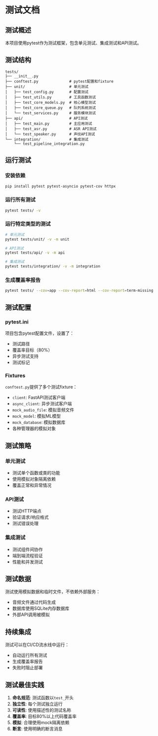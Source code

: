 # 测试文档

## 测试概述

本项目使用pytest作为测试框架，包含单元测试、集成测试和API测试。

## 测试结构

```
tests/
├── __init__.py
├── conftest.py              # pytest配置和fixture
├── unit/                    # 单元测试
│   ├── test_config.py       # 配置测试
│   ├── test_utils.py        # 工具函数测试
│   ├── test_core_models.py  # 核心模型测试
│   ├── test_core_queue.py   # 队列系统测试
│   └── test_services.py     # 服务模块测试
├── api/                     # API测试
│   ├── test_main.py         # 主应用测试
│   ├── test_asr.py          # ASR API测试
│   └── test_speaker.py      # 声纹API测试
└── integration/             # 集成测试
    └── test_pipeline_integration.py
```

## 运行测试

### 安装依赖

```bash
pip install pytest pytest-asyncio pytest-cov httpx
```

### 运行所有测试

```bash
pytest tests/ -v
```

### 运行特定类型的测试

```bash
# 单元测试
pytest tests/unit/ -v -m unit

# API测试
pytest tests/api/ -v -m api

# 集成测试
pytest tests/integration/ -v -m integration
```

### 生成覆盖率报告

```bash
pytest tests/ --cov=app --cov-report=html --cov-report=term-missing
```

## 测试配置

### pytest.ini

项目包含pytest配置文件，设置了：
- 测试路径
- 覆盖率目标（80%）
- 异步测试支持
- 测试标记

### Fixtures

`conftest.py`提供了多个测试fixture：
- `client`: FastAPI测试客户端
- `async_client`: 异步测试客户端
- `mock_audio_file`: 模拟音频文件
- `mock_model`: 模拟ML模型
- `mock_database`: 模拟数据库
- 各种管理器的模拟对象

## 测试策略

### 单元测试
- 测试单个函数或类的功能
- 使用模拟对象隔离依赖
- 覆盖正常和异常情况

### API测试
- 测试HTTP端点
- 验证请求/响应格式
- 测试错误处理

### 集成测试
- 测试组件间协作
- 端到端流程验证
- 性能和并发测试

## 测试数据

测试使用模拟数据和临时文件，不依赖外部服务：
- 音频文件通过代码生成
- 数据库使用SQLite内存数据库
- 外部API调用被模拟

## 持续集成

测试可以在CI/CD流水线中运行：
- 自动运行所有测试
- 生成覆盖率报告
- 失败时阻止部署

## 测试最佳实践

1. **命名规范**: 测试函数以`test_`开头
2. **独立性**: 每个测试独立运行
3. **可读性**: 使用描述性的测试名称
4. **覆盖率**: 目标80%以上代码覆盖率
5. **模拟**: 合理使用mock隔离依赖
6. **断言**: 使用明确的断言消息

